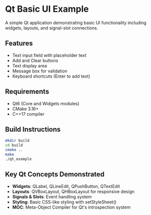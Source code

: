 # Qt Basic UI Example

A simple Qt application demonstrating basic UI functionality including widgets, layouts, and signal-slot connections.

## Features
- Text input field with placeholder text
- Add and Clear buttons
- Text display area
- Message box for validation
- Keyboard shortcuts (Enter to add text)

## Requirements
- Qt6 (Core and Widgets modules)
- CMake 3.16+
- C++17 compiler

## Build Instructions
```bash
mkdir build
cd build
cmake ..
make
./qt_example
```

## Key Qt Concepts Demonstrated
- **Widgets**: QLabel, QLineEdit, QPushButton, QTextEdit
- **Layouts**: QVBoxLayout, QHBoxLayout for responsive design
- **Signals & Slots**: Event handling system
- **Styling**: Basic CSS-like styling with setStyleSheet()
- **MOC**: Meta-Object Compiler for Qt's introspection system
